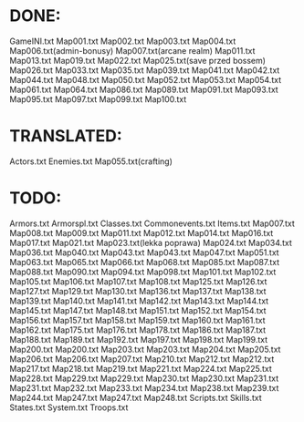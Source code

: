 <h1>DONE:</h1>
GameINI.txt
Map001.txt
Map002.txt
Map003.txt
Map004.txt
Map006.txt(admin-bonusy)
Map007.txt(arcane realm)
Map011.txt
Map013.txt
Map019.txt
Map022.txt
Map025.txt(save przed bossem)
Map026.txt
Map033.txt
Map035.txt
Map039.txt
Map041.txt
Map042.txt
Map044.txt
Map048.txt
Map050.txt
Map052.txt
Map053.txt
Map054.txt
Map061.txt
Map064.txt
Map086.txt
Map089.txt
Map091.txt
Map093.txt
Map095.txt
Map097.txt
Map099.txt
Map100.txt

<h1>TRANSLATED:</h1>
Actors.txt
Enemies.txt
Map055.txt(crafting)

<h1>TODO:</h1>
Armors.txt
Armorspl.txt
Classes.txt
Commonevents.txt
Items.txt
Map007.txt
Map008.txt
Map009.txt
Map011.txt
Map012.txt
Map014.txt
Map016.txt
Map017.txt
Map021.txt
Map023.txt(lekka poprawa)
Map024.txt
Map034.txt
Map036.txt
Map040.txt
Map043.txt
Map043.txt
Map047.txt
Map051.txt
Map063.txt
Map065.txt
Map066.txt
Map068.txt
Map085.txt
Map087.txt
Map088.txt
Map090.txt
Map094.txt
Map098.txt
Map101.txt
Map102.txt
Map105.txt
Map106.txt
Map107.txt
Map108.txt
Map125.txt
Map126.txt
Map127.txt
Map129.txt
Map130.txt
Map136.txt
Map137.txt
Map138.txt
Map139.txt
Map140.txt
Map141.txt
Map142.txt
Map143.txt
Map144.txt
Map145.txt
Map147.txt
Map148.txt
Map151.txt
Map152.txt
Map154.txt
Map156.txt
Map157.txt
Map158.txt
Map159.txt
Map160.txt
Map161.txt
Map162.txt
Map175.txt
Map176.txt
Map178.txt
Map186.txt
Map187.txt
Map188.txt
Map189.txt
Map192.txt
Map197.txt
Map198.txt
Map199.txt
Map200.txt
Map200.txt
Map203.txt
Map203.txt
Map204.txt
Map205.txt
Map206.txt
Map206.txt
Map207.txt
Map210.txt
Map212.txt
Map212.txt
Map217.txt
Map218.txt
Map219.txt
Map221.txt
Map224.txt
Map225.txt
Map228.txt
Map229.txt
Map229.txt
Map230.txt
Map230.txt
Map231.txt
Map231.txt
Map232.txt
Map233.txt
Map234.txt
Map238.txt
Map239.txt
Map244.txt
Map247.txt
Map247.txt
Map248.txt
Scripts.txt
Skills.txt
States.txt
System.txt
Troops.txt

